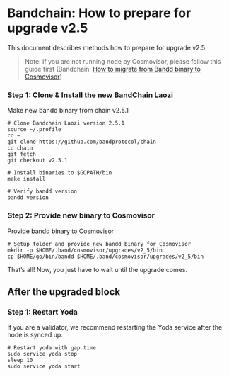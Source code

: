 # Bandchain: How to prepare for upgrade v2.5

This document describes methods how to prepare for upgrade v2.5

> Note: If you are not running node by Cosmovisor, please follow this guide first (Bandchain: [How to migrate from Bandd binary to Cosmovisor](https://github.com/bandprotocol/launch/blob/master/band-laozi-testnet6/docs/migrate-bandd-binary-to-cosmovisor.md))

### Step 1: Clone & Install the new BandChain Laozi
Make new bandd binary from chain v2.5.1

```
# Clone Bandchain Laozi version 2.5.1
source ~/.profile
cd ~
git clone https://github.com/bandprotocol/chain
cd chain
git fetch
git checkout v2.5.1

# Install binaries to $GOPATH/bin
make install

# Verify bandd version
bandd version
```

### Step 2: Provide new binary to Cosmovisor
Provide bandd binary to Cosmovisor

```
# Setup folder and provide new bandd binary for Cosmovisor
mkdir -p $HOME/.band/cosmovisor/upgrades/v2_5/bin
cp $HOME/go/bin/bandd $HOME/.band/cosmovisor/upgrades/v2_5/bin
```

That’s all! Now, you just have to wait until the upgrade comes.

## After the upgraded block

### Step 1: Restart Yoda
If you are a validator, we recommend restarting the Yoda service after the node is synced up.

```
# Restart yoda with gap time
sudo service yoda stop
sleep 10
sudo service yoda start
```
